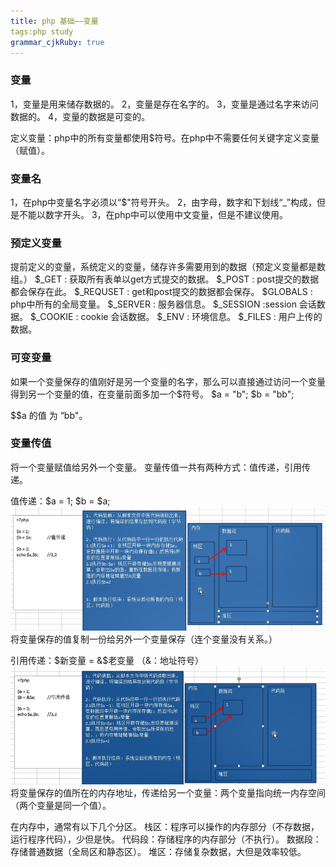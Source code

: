 ```yaml
---
title: php 基础——变量
tags:php study
grammar_cjkRuby: true
---
```


### 变量
1，变量是用来储存数据的。
2，变量是存在名字的。
3，变量是通过名字来访问数据的。
4，变量的数据是可变的。

定义变量：php中的所有变量都使用$符号。在php中不需要任何关键字定义变量（赋值）。

### 变量名
1，在php中变量名字必须以“$"符号开头。
2，由字母，数字和下划线“_”构成，但是不能以数字开头。
3，在php中可以使用中文变量，但是不建议使用。

### 预定义变量
提前定义的变量，系统定义的变量，储存许多需要用到的数据（预定义变量都是数组。）
$_GET : 获取所有表单以get方式提交的数据。
$_POST : post提交的数据都会保存在此。
$_REQUSET :   get和post提交的数据都会保存。
$GLOBALS :  php中所有的全局变量。
$_SERVER : 服务器信息。
$_SESSION :session 会话数据。
$_COOKIE :  cookie 会话数据。
$_ENV : 环境信息。
$_FILES : 用户上传的数据。

### 可变变量
如果一个变量保存的值刚好是另一个变量的名字，那么可以直接通过访问一个变量得到另一个变量的值，在变量前面多加一个$符号。
$a = "b";
$b = "bb";

$$a 的值 为 “bb"。

### 变量传值
将一个变量赋值给另外一个变量。
变量传值一共有两种方式：值传递，引用传递。 


值传递：$a = 1; $b = $a;
			 ![enter description here](./images/2018-05-24_122652.png)
			 将变量保存的值复制一份给另外一个变量保存（连个变量没有关系。）
			 
引用传递：$新变量 = &$老变量 （&：地址符号）
				![enter description here](./images/2018-05-24_123258.png)
				将变量保存的值所在的内存地址，传递给另一个变量：两个变量指向统一内存空间（两个变量是同一个值）。

在内存中，通常有以下几个分区。
栈区：程序可以操作的内存部分（不存数据，运行程序代码），少但是快。
代码段：存储程序的内存部分（不执行）。
数据段：存储普通数据（全局区和静态区）。
堆区：存储复杂数据，大但是效率较低。

